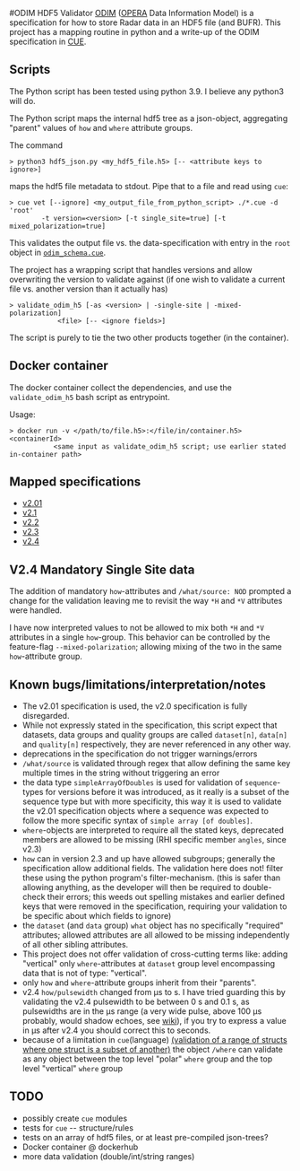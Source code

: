 #ODIM HDF5 Validator
[ODIM](https://www.eumetnet.eu/glossary/odim/) ([OPERA](https://www.eumetnet.eu/glossary/opera/) Data Information Model) is a specification for how to store Radar data in an HDF5 file (and BUFR).
This project has a mapping routine in python and a write-up of the ODIM specification in [CUE](http://cuelang.org/).


## Scripts 
The Python script has been tested using python 3.9. I believe any python3 will do.

The Python script maps the internal hdf5 tree as a json-object, aggregating "parent" values of `how` and `where` attribute groups.

The command
```shell
> python3 hdf5_json.py <my_hdf5_file.h5> [-- <attribute keys to ignore>]
```
maps the hdf5 file metadata to stdout. 
Pipe that to a file and read using `cue`:
```shell
> cue vet [--ignore] <my_output_file_from_python_script> ./*.cue -d 'root' 
        -t version=<version> [-t single_site=true] [-t mixed_polarization=true]
```
This validates the output file vs. the data-specification with entry in the `root` object in [`odim_schema.cue`](odim_schema.cue).

The project has a wrapping script that handles versions and allow overwriting the version to validate against (if one wish to validate a current file vs. another version than it actually has)
```shell
> validate_odim_h5 [-as <version> | -single-site | -mixed-polarization] 
            <file> [-- <ignore fields>]
```
The script is purely to tie the two other products together (in the container).

## Docker container
The docker container collect the dependencies, and use the `validate_odim_h5` bash script as entrypoint.

Usage:
```shell
> docker run -v </path/to/file.h5>:</file/in/container.h5> <containerId> 
           <same input as validate_odim_h5 script; use earlier stated in-container path>
```
## Mapped specifications
 - [v2.01](https://www.eumetnet.eu/wp-content/uploads/2019/05/OPERA-ODIM_H5-v2.01.pdf)
 - [v2.1](https://www.eumetnet.eu/wp-content/uploads/2019/05/OPERA-ODIM_H5-v2.1.pdf)
 - [v2.2](https://www.eumetnet.eu/wp-content/uploads/2019/05/OPERA-ODIM_H5-v2.2.pdf)
 - [v2.3](https://www.eumetnet.eu/wp-content/uploads/2019/01/ODIM_H5_v23.pdf)
 - [v2.4](https://www.eumetnet.eu/wp-content/uploads/2021/07/ODIM_H5_v2.4.pdf)

## V2.4 Mandatory Single Site data
The addition of mandatory `how`-attributes and `/what/source: NOD` prompted a change for the validation leaving me to revisit the way `*H` and `*V` attributes were handled.

I have now interpreted values to not be allowed to mix both `*H` and `*V` attributes in a single `how`-group. This behavior can be controlled by the feature-flag `--mixed-polarization`; allowing mixing of the two in the same `how`-attribute group.

## Known bugs/limitations/interpretation/notes
 - The v2.01 specification is used, the v2.0 specification is fully disregarded.
 - While not expressly stated in the specification, this script expect that datasets, data groups and quality groups are called `dataset[n]`, `data[n]` and `quality[n]` respectively, they are never referenced in any other way.
 - deprecations in the specification do not trigger warnings/errors
 - `/what/source` is validated through regex that allow defining the same key multiple times in the string without triggering an error
 - the data type `simpleArrayOfDoubles` is used for validation of `sequence`-types for versions before it was introduced, as it really is a subset of the sequence type but with more specificity, this way it is used to validate the v2.01 specification objects where a sequence was expected to follow the more specific syntax of `simple array [of doubles]`.
 - `where`-objects are interpreted to require all the stated keys, deprecated members are allowed to be missing (RHI specific member `angles`, since v2.3)
 - `how` can in version 2.3 and up have allowed subgroups; generally the specification allow additional fields. The validation here does not! filter these using the python program's filter-mechanism. (this is safer than allowing anything, as the developer will then be required to double-check their errors; this weeds out spelling mistakes and earlier defined keys that were removed in the specification, requiring your validation to be specific about which fields to ignore)
 - the `dataset` (and `data` group) `what` object has no specifically "required" attributes; allowed attributes are all allowed to be missing independently of all other sibling attributes.
 - This project does not offer validation of cross-cutting terms like: adding "vertical" only `where`-attributes at `dataset` group level encompassing data that is not of type: "vertical".
 - only `how` and `where`-attribute groups inherit from their "parents".
 - v2.4 `how/pulsewidth` changed from µs to s. I have tried guarding this by validating the v2.4 pulsewidth to be between 0 s and 0.1 s, as pulsewidths are in the µs range (a very wide pulse, above 100 µs probably, would shadow echoes, see [wiki](https://en.wikipedia.org/wiki/Radar_signal_characteristics#Pulse_width)), if you try to express a value in µs after v2.4 you should correct this to seconds. 
 - because of a limitation in `cue`(language) [(validation of a range of structs where one struct is a subset of another)](https://github.com/cue-lang/cue/discussions/1163) the object `/where` can validate as any object between the top level "polar" `where` group and the top level "vertical" `where` group

## TODO
 - possibly create `cue` modules
 - tests for `cue` -- structure/rules
 - tests on an array of hdf5 files, or at least pre-compiled json-trees?
 - Docker container @ dockerhub
 - more data validation (double/int/string ranges)
